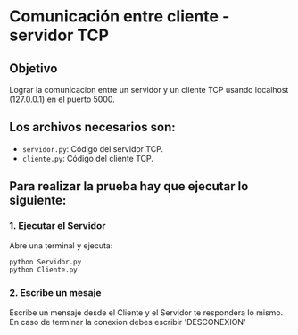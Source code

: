 # Comunicación entre cliente - servidor TCP

## Objetivo

Lograr la comunicacion entre un servidor y un cliente TCP usando localhost (127.0.0.1) en el puerto 5000.

## Los archivos necesarios son:

- `servidor.py`: Código del servidor TCP.
- `cliente.py`: Código del cliente TCP.

## Para realizar la prueba hay que ejecutar lo siguiente:

### 1. Ejecutar el Servidor

Abre una terminal y ejecuta:

```bash
python Servidor.py
python Cliente.py
```
### 2. Escribe un mesaje

Escribe un mensaje desde el Cliente y el Servidor te respondera lo mismo. En caso de terminar la conexion debes escribir 'DESCONEXION'
